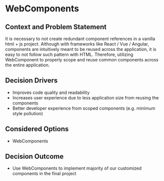 # WebComponents

## Context and Problem Statement
It is necessary to not create redundant component references in a vanilla html + js project. Although with frameworks like React / Vue / Angular, components are intuitively meant to be reused across the application, it is easy to not follow such pattern with HTML. Therefore, utilizing WebComponent to properly scope and reuse common components across the entire application.

## Decision Drivers
* Improves code quality and readability
* Increases user experience due to less application size from reusing the components
* Better developer experience from scoped components (e.g. minimum style pollution)

## Considered Options
* WebComponents

## Decision Outcome
* Use WebComponents to implement majority of our customized components in the final project